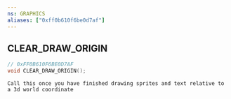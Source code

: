 ```yaml
---
ns: GRAPHICS
aliases: ["0xff0b610f6be0d7af"]
---
```

## CLEAR_DRAW_ORIGIN

```c
// 0xFF0B610F6BE0D7AF
void CLEAR_DRAW_ORIGIN();
```

```
Call this once you have finished drawing sprites and text relative to a 3d world coordinate
```
